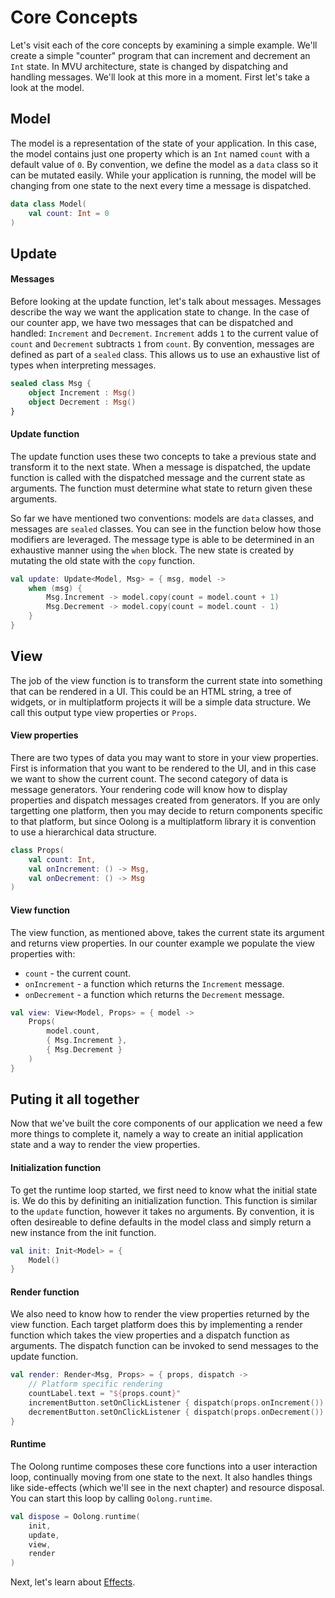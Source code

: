 # Core Concepts

Let's visit each of the core concepts by examining a simple example. We'll create a simple "counter" program that can increment and decrement an `Int` state. In MVU architecture, state is changed by dispatching and handling messages. We'll look at this more in a moment. First let's take a look at the model.

## Model

The model is a representation of the state of your application. In this case, the model contains just one property which is an `Int` named `count` with a default value of `0`. By convention, we define the model as a `data` class so it can be mutated easily. While your application is running, the model will be changing from one state to the next every time a message is dispatched.

```kotlin
data class Model(
    val count: Int = 0
)
```

## Update

#### Messages

Before looking at the update function, let's talk about messages. Messages describe the way we want the application state to change. In the case of our counter app, we have two messages that can be dispatched and handled: `Increment` and `Decrement`. `Increment` adds `1` to the current value of `count` and `Decrement` subtracts `1` from `count`. By convention, messages are defined as part of a `sealed` class. This allows us to use an exhaustive list of types when interpreting messages.

```kotlin
sealed class Msg {
    object Increment : Msg()
    object Decrement : Msg()
}
```

#### Update function

The update function uses these two concepts to take a previous state and transform it to the next state. When a message is dispatched, the update function is called with the dispatched message and the current state as arguments. The function must determine what state to return given these arguments.

So far we have mentioned two conventions: models are `data` classes, and messages are `sealed` classes. You can see in the function below how those modifiers are leveraged. The message type is able to be determined in an exhaustive manner using the `when` block. The new state is created by mutating the old state with the `copy` function.

```kotlin
val update: Update<Model, Msg> = { msg, model ->
    when (msg) {
        Msg.Increment -> model.copy(count = model.count + 1)
        Msg.Decrement -> model.copy(count = model.count - 1)
    }
}
```

## View

The job of the view function is to transform the current state into something that can be rendered in a UI. This could be an HTML string, a tree of widgets, or in multiplatform projects it will be a simple data structure. We call this output type view properties or `Props`.

#### View properties

There are two types of data you may want to store in your view properties. First is information that you want to be rendered to the UI, and in this case we want to show the current count. The second category of data is message generators. Your rendering code will know how to display properties and dispatch messages created from generators. If you are only targetting one platform, then you may decide to return components specific to that platform, but since Oolong is a multiplatform library it is convention to use a hierarchical data structure.

```kotlin
class Props(
    val count: Int,
    val onIncrement: () -> Msg,
    val onDecrement: () -> Msg
)
```

#### View function

The view function, as mentioned above, takes the current state its argument and returns view properties. In our counter example we populate the view properties with:

* `count` - the current count.
* `onIncrement` - a function which returns the `Increment` message.
* `onDecrement` - a function which returns the `Decrement` message.

```kotlin
val view: View<Model, Props> = { model ->
    Props(
        model.count,
        { Msg.Increment },
        { Msg.Decrement }
    )
}
```

## Puting it all together

Now that we've built the core components of our application we need a few more things to complete it, namely a way to create an initial application state and a way to render the view properties.

#### Initialization function

To get the runtime loop started, we first need to know what the initial state is. We do this by definiting an initialization function. This function is similar to the `update` function, however it takes no arguments. By convention, it is often desireable to define defaults in the model class and simply return a new instance from the init function.

```kotlin
val init: Init<Model> = {
    Model()
}
```

#### Render function

We also need to know how to render the view properties returned by the view function. Each target platform does this by implementing a render function which takes the view properties and a dispatch function as arguments. The dispatch function can be invoked to send messages to the update function.

```kotlin
val render: Render<Msg, Props> = { props, dispatch ->
    // Platform specific rendering
    countLabel.text = "${props.count}"
    incrementButton.setOnClickListener { dispatch(props.onIncrement()) }
    decrementButton.setOnClickListener { dispatch(props.onDecrement()) }
}
```

#### Runtime

The Oolong runtime composes these core functions into a user interaction loop, continually moving from one state to the next. It also handles things like side-effects (which we'll see in the next chapter) and resource disposal. You can start this loop by calling `Oolong.runtime`.

```kotlin
val dispose = Oolong.runtime(
    init,
    update,
    view,
    render
)
```

Next, let's learn about [Effects](effects/README.md).
